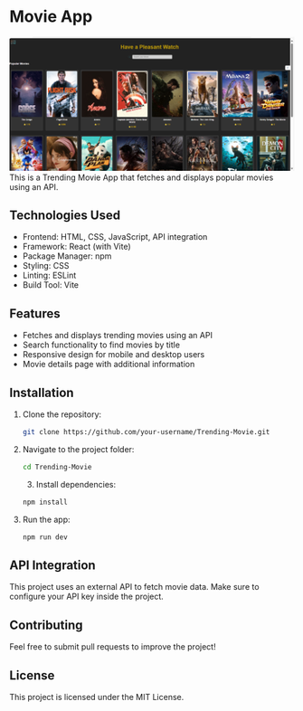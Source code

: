 # Movie App
![Movie-app](image/Movie.png)
This is a Trending Movie App that fetches and displays popular movies using an API.

## Technologies Used
- Frontend: HTML, CSS, JavaScript, API integration
- Framework: React (with Vite)
- Package Manager: npm
- Styling: CSS
- Linting: ESLint
- Build Tool: Vite

## Features
- Fetches and displays trending movies using an API
- Search functionality to find movies by title
- Responsive design for mobile and desktop users
- Movie details page with additional information

## Installation
1. Clone the repository:
   ```bash
   git clone https://github.com/your-username/Trending-Movie.git

2. Navigate to the project folder:
   ```bash
   cd Trending-Movie
   ```
   3. Install dependencies:
   ```bash
   npm install
   ```
4. Run the app:
   ```bash
   npm run dev
   ```
## API Integration
This project uses an external API to fetch movie data. Make sure to configure your API key inside the project.

## Contributing
Feel free to submit pull requests to improve the project!

## License
This project is licensed under the MIT License.
